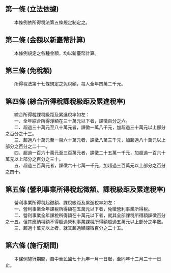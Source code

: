 第一條 (立法依據)
-----------------
　　本條例依所得稅法第五條規定制定之。  


第二條 (金額以新臺幣計算)
-------------------------
　　本條例規定之各種金額，均以新臺幣計算。  


第三條 (免稅額)
---------------
　　所得稅法第十七條規定之免稅額，每人全年四萬二千元。  


第四條 (綜合所得稅課稅級距及累進稅率)
-------------------------------------
　　綜合所得稅課稅級距及累進稅率如左：  
　　一、全年綜合所得淨額在三十萬元以下者，課徵百分之六。  
　　二、超過三十萬元至八十萬元者，課徵一萬八千元，加超過三十萬元以上部分之百分之十三。  
　　三、超過八十萬元至一百六十萬元者，課徵八萬三千元，加超過八十萬元以上部分之百分之二十一。  
　　四、超過一百六十萬元至三百萬元者，課徵二十五萬一千元，加超過一百六十萬元以上部分之百分之三十。  
　　五、超過三百萬元者，課徵六十七萬一千元，加超過三百萬元以上部分之百分之四十。  


第五條 (營利事業所得稅起徵額、課稅級距及累進稅率)
-------------------------------------------------
　　營利事業所得稅起徵額、課稅級距及累進稅率如左：  
　　一、營利事業全年課稅所得額在五萬元以下者，免徵營利事業所得稅。  
　　二、營利事業全年課稅所得額在十萬元以下者，就其全部課稅所得額課徵百分之十五。但其應納稅額不得超過營利事業課稅所得額超過五萬元以上部分之半數。  
　　三、超過十萬元以上者，就其超過額課徵百分之二十五。  


第六條 (施行期間)
-----------------
　　本條例施行期間，自中華民國七十九年一月一日起，至同年十二月三十一日止。
